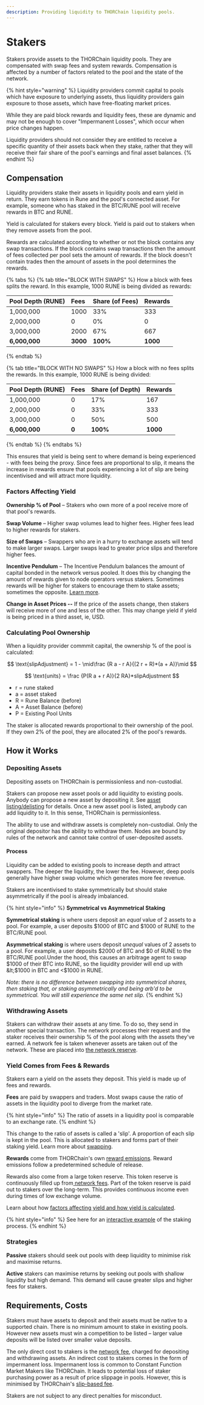 ```yaml
---
description: Providing liquidity to THORChain liquidity pools.
---
```


# Stakers

Stakers provide assets to the THORChain liquidity pools. They are compensated with swap fees and system rewards. Compensation is affected by a number of factors related to the pool and the state of the network.

{% hint style="warning" %}
Liquidity providers commit capital to pools which have exposure to underlying assets, thus liquidity providers gain exposure to those assets, which have free-floating market prices.

While they are paid block rewards and liquidity fees, these are dynamic and may not be enough to cover "Impermanent Losses", which occur when price changes happen.

Liquidity providers should not consider they are entitled to receive a specific quantity of their assets back when they stake, rather that they will receive their fair share of the pool's earnings and final asset balances.
{% endhint %}

## Compensation

Liquidity providers stake their assets in liquidity pools and earn yield in return. They earn tokens in Rune and the pool's connected asset. For example, someone who has staked in the BTC/RUNE pool will receive rewards in BTC and RUNE.

Yield is calculated for stakers every block. Yield is paid out to stakers when they remove assets from the pool.

Rewards are calculated according to whether or not the block contains any swap transactions. If the block contains swap transactions then the amount of fees collected per pool sets the amount of rewards. If the block doesn't contain trades then the amount of assets in the pool determines the rewards.

{% tabs %}
{% tab title="BLOCK WITH SWAPS" %}
How a block with fees splits the reward. In this example, 1000 RUNE is being divided as rewards:

| **Pool Depth \(RUNE\)** | **Fees** | **Share \(of Fees\)** | Rewards |
| :--- | :--- | :--- | :--- |
| 1,000,000 | 1000 | 33% | 333 |
| 2,000,000 | 0 | 0% | 0 |
| 3,000,000 | 2000 | 67% | 667 |
| **6,000,000** | **3000** | **100%** | **1000** |
{% endtab %}

{% tab title="BLOCK WITH NO SWAPS" %}
How a block with no fees splits the rewards. In this example, 1000 RUNE is being divided:

| **Pool Depth \(RUNE\)** | **Fees** | **Share \(of Depth\)** | Rewards |
| :--- | :--- | :--- | :--- |
| 1,000,000 | 0 | 17% | 167 |
| 2,000,000 | 0 | 33% | 333 |
| 3,000,000 | 0 | 50% | 500 |
| **6,000,000** | **0** | **100%** | **1000** |
{% endtab %}
{% endtabs %}

This ensures that yield is being sent to where demand is being experienced - with fees being the proxy. Since fees are proportional to slip, it means the increase in rewards ensure that pools experiencing a lot of slip are being incentivised and will attract more liquidity.

### Factors Affecting Yield

**Ownership % of Pool** – Stakers who own more of a pool receive more of that pool's rewards.

**Swap Volume** – Higher swap volumes lead to higher fees. Higher fees lead to higher rewards for stakers.

**Size of Swaps** – Swappers who are in a hurry to exchange assets will tend to make larger swaps. Larger swaps lead to greater price slips and therefore higher fees.

**Incentive Pendulum** – The Incentive Pendulum balances the amount of capital bonded in the network versus pooled. It does this by changing the amount of rewards given to node operators versus stakers. Sometimes rewards will be higher for stakers to encourage them to stake assets; sometimes the opposite. [Learn more](../how-it-works/incentive-pendulum.md).

**Change in Asset Prices --** If the price of the assets change, then stakers will receive more of one and less of the other. This may change yield if yield is being priced in a third asset, ie, USD.

### Calculating Pool Ownership

When a liquidity provider commmit capital, the ownership % of the pool is calculated:

$$
\text{slipAdjustment} = 1 -  \mid\frac {R a - r A}{(2 r + R)*(a + A)}\mid
$$

$$
\text{units} = \frac {P(R a + r A)}{2 RA}*slipAdjustment
$$

* r = rune staked 
* a = asset staked
* R = Rune Balance \(before\)
* A = Asset Balance \(before\)
* P = Existing Pool Units

The staker is allocated rewards proportional to their ownership of the pool. If they own 2% of the pool, they are allocated 2% of the pool's rewards.

## How it Works

### **Depositing Assets**

Depositing assets on THORChain is permissionless and non-custodial.

Stakers can propose new asset pools or add liquidity to existing pools. Anybody can propose a new asset by depositing it. See [asset listing/delisting](https://) for details. Once a new asset pool is listed, anybody can add liquidity to it. In this sense, THORChain is permissionless.

The ability to use and withdraw assets is completely non-custodial. Only the original depositor has the ability to withdraw them. Nodes are bound by rules of the network and cannot take control of user-deposited assets.

#### Process

Liquidity can be added to existing pools to increase depth and attract swappers. The deeper the liquidity, the lower the fee. However, deep pools generally have higher swap volume which generates more fee revenue.

Stakers are incentivised to stake symmetrically but should stake asymmetrically if the pool is already imbalanced.‌

{% hint style="info" %}
**Symmetrical vs Asymmetrical Staking**

**Symmetrical staking** is where users deposit an _equal_ value of 2 assets to a pool. For example, a user deposits $1000 of BTC and $1000 of RUNE to the BTC/RUNE pool.

**Asymmetrical staking** is where users deposit _unequal_ values of 2 assets to a pool. For example, a user deposits $2000 of BTC and $0 of RUNE to the BTC/RUNE pool.Under the hood, this causes an arbitrage agent to swap $1000 of their BTC into RUNE, so the liquidity provider will end up with &lt;$1000 in BTC and &lt;$1000 in RUNE.

_Note: there is no difference between swapping into symmetrical shares, then staking that, or staking asymmetrically and being arb'd to be symmetrical. You will still experience the same net slip._
{% endhint %}

### Withdrawing Assets

Stakers can withdraw their assets at any time. To do so, they send in another special transaction. The network processes their request and the staker receives their ownership % of the pool along with the assets they've earned. A network fee is taken whenever assets are taken out of the network. These are placed into [the network reserve](../how-it-works/emission-schedule.md).

### **Yield Comes from Fees & Rewards**

Stakers earn a yield on the assets they deposit. This yield is made up of fees and rewards.

**Fees** are paid by swappers and traders. Most swaps cause the ratio of assets in the liquidity pool to diverge from the market rate.

{% hint style="info" %}
The ratio of assets in a liquidity pool is comparable to an exchange rate.
{% endhint %}

This change to the ratio of assets is called a 'slip'. A proportion of each slip is kept in the pool. This is allocated to stakers and forms part of their staking yield. Learn more about [swapping](swapping.md).

**Rewards** come from THORChain's own [reward emissions](../how-it-works/emission-schedule.md). Reward emissions follow a predetermined schedule of release.

Rewards also come from a large token reserve. This token reserve is continuously filled up from[ network fees](../how-it-works/fees.md#network-fee). Part of the token reserve is paid out to stakers over the long-term. This provides continuous income even during times of low exchange volume.

Learn about how [factors affecting yield and how yield is calculated](staking.md#compensation).

{% hint style="info" %}
See here for an [interactive example](https://rebase.foundation/network/thorchain/system-component/providing-liquidity) of the staking process.
{% endhint %}

### Strategies

**Passive** stakers should seek out pools with deep liquidity to minimise risk and maximise returns.

**Active** stakers can maximise returns by seeking out pools with shallow liquidity but high demand. This demand will cause greater slips and higher fees for stakers.

## Requirements, Costs

Stakers must have assets to deposit and their assets must be native to a supported chain. There is no minimum amount to stake in existing pools. However new assets must win a competition to be listed – larger value deposits will be listed over smaller value deposits.

The only direct cost to stakers is the [network fee](../how-it-works/fees.md#network-fee), charged for depositing and withdrawing assets. An indirect cost to stakers comes in the form of impermanent loss. Impermanent loss is common to Constant Function Market Makers like THORChain. It leads to potential loss of staker purchasing power as a result of price slippage in pools. However, this is minimised by THORChain's [slip-based fee](../how-it-works/fees.md#slip-based-fee).

Stakers are not subject to any direct penalties for misconduct.

